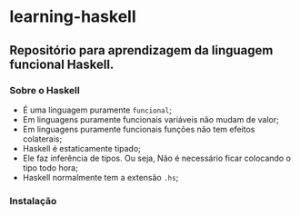 # learning-haskell

## Repositório para aprendizagem da linguagem funcional Haskell.

### Sobre o Haskell

* É uma linguagem puramente `funcional`;
* Em linguagens puramente funcionais variáveis não mudam de valor;
* Em linguagens puramente funcionais funções não tem efeitos colaterais;
* Haskell é estaticamente tipado;
* Ele faz inferência de tipos. Ou seja, Não é necessário ficar colocando o tipo todo hora;
* Haskell normalmente tem a extensão `.hs`;

### Instalação
